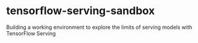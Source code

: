 # tensorflow-serving-sandbox
Building a working environment to explore the limits of serving models with TensorFlow Serving
